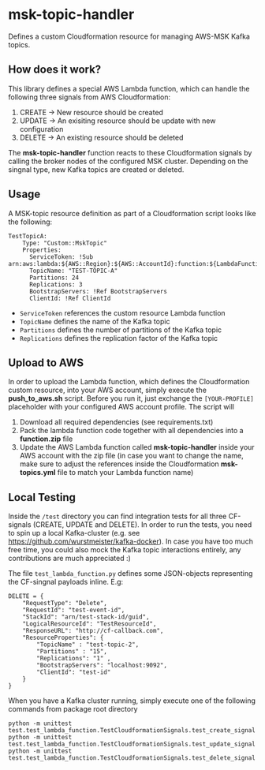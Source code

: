 # msk-topic-handler
Defines a custom Cloudformation resource for managing AWS-MSK Kafka topics.

## How does it work? 

This library defines a special AWS Lambda function, which can handle the following three signals from AWS Cloudformation:
1. CREATE -> New resource should be created
2. UPDATE -> An exisiting resource should be update with new configuration
3. DELETE -> An existing resource should be deleted

The **msk-topic-handler** function reacts to these Cloudformation signals by calling the broker nodes of the configured MSK cluster. Depending on the singnal type, new Kafka topics are created or deleted.

## Usage

A MSK-topic resource definition as part of a Cloudformation script looks like the following:
~~~
TestTopicA: 
    Type: "Custom::MskTopic"
    Properties: 
      ServiceToken: !Sub arn:aws:lambda:${AWS::Region}:${AWS::AccountId}:function:${LambdaFunctionName}
      TopicName: "TEST-TOPIC-A"
      Partitions: 24
      Replications: 3
      BootstrapServers: !Ref BootstrapServers
      ClientId: !Ref ClientId
~~~


* `ServiceToken`  references the custom resource Lambda function
* `TopicName` defines the name of the Kafka topic
* `Partitions`  defines the number of partitions of the Kafka topic
* `Replications`  defines the replication factor of the Kafka topic

## Upload to AWS

In order to upload the Lambda function, which defines the Cloudformation custom resource, into your AWS account, simply execute the **push_to_aws.sh** script. Before you run it, just exchange the `[YOUR-PROFILE]` placeholder with your configured AWS account profile. The script will
1. Download all required dependencies (see requirements.txt)
2. Pack the lambda function code together with all dependencies into a **function.zip** file
3. Update the AWS Lambda function called **msk-topic-handler** inside your AWS account with the zip file  (in case you want to change the name, make sure to adjust the references inside the Cloudformation **msk-topics.yml** file to match your Lambda function name)

## Local Testing

Inside the `/test` directory you can find integration tests for all three CF-signals (CREATE, UPDATE and DELETE).
In order to run the tests, you need to spin up a local Kafka-cluster (e.g. see https://github.com/wurstmeister/kafka-docker).
In case you have too much free time, you could also mock the Kafka topic interactions entirely, any contributions are much appreciated :)

The file `test_lambda_function.py` defines some JSON-objects representing the CF-singnal payloads inline. E.g:
~~~
DELETE = {
    "RequestType": "Delete",
    "RequestId": "test-event-id",
    "StackId": "arn/test-stack-id/guid",
    "LogicalResourceId": "TestResourceId",
    "ResponseURL": "http://cf-callback.com",
    "ResourceProperties": {
        "TopicName" : "test-topic-2",
        "Partitions" : "15",
        "Replications": "1" ,
        "BootstrapServers": "localhost:9092",
        "ClientId": "test-id"
    }
}
~~~

When you have a Kafka cluster running, simply execute one of the following commands from package root directory
~~~
python -m unittest test.test_lambda_function.TestCloudformationSignals.test_create_signal
python -m unittest test.test_lambda_function.TestCloudformationSignals.test_update_signal
python -m unittest test.test_lambda_function.TestCloudformationSignals.test_delete_signal
~~~
